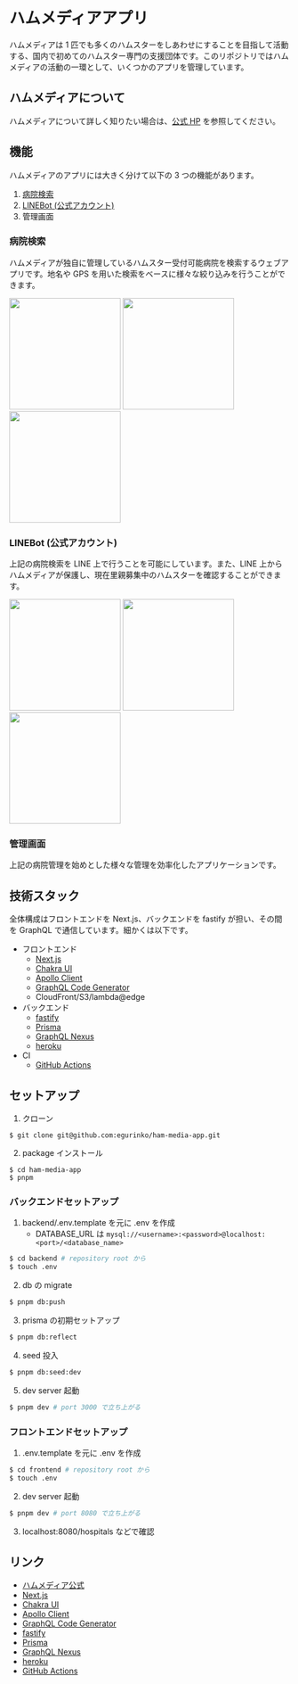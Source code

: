 # ハムメディアアプリ

ハムメディアは 1 匹でも多くのハムスターをしあわせにすることを目指して活動する、国内で初めてのハムスター専門の支援団体です。このリポジトリではハムメディアの活動の一環として、いくつかのアプリを管理しています。

## ハムメディアについて

ハムメディアについて詳しく知りたい場合は、[公式 HP](https://ham-media.net) を参照してください。

## 機能

ハムメディアのアプリには大きく分けて以下の 3 つの機能があります。

1. [病院検索](https://ham-media-app.net/hospitals)
2. [LINEBot (公式アカウント)](https://ham-media.net/haminfo/line/)
3. 管理画面

### 病院検索

ハムメディアが独自に管理しているハムスター受付可能病院を検索するウェブアプリです。地名や GPS を用いた検索をベースに様々な絞り込みを行うことができます。

<img src="https://user-images.githubusercontent.com/23233648/138564376-d2d00fa3-5597-4a19-a45f-ef82d060898b.png" height="200">

<img src="https://user-images.githubusercontent.com/23233648/138564400-f8f039cb-f25e-424e-9f71-b3a0a404ea5e.png" height="200">

<img src="https://user-images.githubusercontent.com/23233648/138564569-4a974951-5f7b-44e1-90fd-04665d406785.png" height="200">

### LINEBot (公式アカウント)

上記の病院検索を LINE 上で行うことを可能にしています。また、LINE 上からハムメディアが保護し、現在里親募集中のハムスターを確認することができます。

<img src="https://user-images.githubusercontent.com/23233648/138564642-489747da-1b7b-4c37-abf3-e91bebe13a50.jpg" height="200">

<img src="https://user-images.githubusercontent.com/23233648/138565123-479e0640-3c70-4bd4-a0aa-a5c25eb73df4.png" height="200">

<img src="https://user-images.githubusercontent.com/23233648/138564726-0f1adc99-1dd2-4e06-9349-1095cb5a4df7.jpg" height="200">

### 管理画面

上記の病院管理を始めとした様々な管理を効率化したアプリケーションです。

## 技術スタック

全体構成はフロントエンドを Next.js、バックエンドを fastify が担い、その間を GraphQL で通信しています。細かくは以下です。

- フロントエンド
  - [Next.js](https://nextjs.org/)
  - [Chakra UI](https://chakra-ui.com/)
  - [Apollo Client](https://www.apollographql.com/docs/react)
  - [GraphQL Code Generator](https://graphql-code-generator.com/)
  - CloudFront/S3/lambda@edge
- バックエンド
  - [fastify](https://www.fastify.io/)
  - [Prisma](prisma.io)
  - [GraphQL Nexus](https://nexusjs.org/)
  - [heroku](https://www.heroku.com/home)
- CI
  - [GitHub Actions](https://github.co.jp/features/actions)

## セットアップ

1. クローン

```
$ git clone git@github.com:egurinko/ham-media-app.git
```

2. package インストール

```
$ cd ham-media-app
$ pnpm
```

### バックエンドセットアップ

1. backend/.env.template を元に .env を作成
   - DATABASE_URL は `mysql://<username>:<password>@localhost:<port>/<database_name>`

```sh
$ cd backend # repository root から
$ touch .env
```

2. db の migrate

```sh
$ pnpm db:push
```

3. prisma の初期セットアップ

```sh
$ pnpm db:reflect
```

4. seed 投入

```sh
$ pnpm db:seed:dev
```

5. dev server 起動

```sh
$ pnpm dev # port 3000 で立ち上がる
```

### フロントエンドセットアップ

1. .env.template を元に .env を作成

```sh
$ cd frontend # repository root から
$ touch .env
```

2. dev server 起動

```sh
$ pnpm dev # port 8080 で立ち上がる
```

3. localhost:8080/hospitals などで確認

## リンク

- [ハムメディア公式](https://ham-media.net)
- [Next.js](https://nextjs.org/)
- [Chakra UI](https://chakra-ui.com/)
- [Apollo Client](https://www.apollographql.com/docs/react)
- [GraphQL Code Generator](https://graphql-code-generator.com/)
- [fastify](https://www.fastify.io/)
- [Prisma](prisma.io)
- [GraphQL Nexus](https://nexusjs.org/)
- [heroku](https://www.heroku.com/home)
- [GitHub Actions](https://github.co.jp/features/actions)
